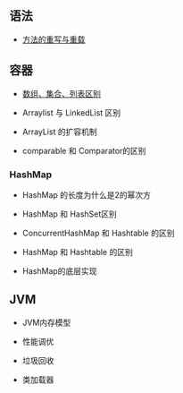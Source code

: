 ## 语法

- [方法的重写与重载](基础/语法/方法的重写与重载)



## 容器

- [数组、集合、列表区别](基础/容器/数组、集合、列表区别)

- Arraylist 与 LinkedList 区别

- ArrayList 的扩容机制

- comparable 和 Comparator的区别

### HashMap

- HashMap 的长度为什么是2的幂次方

- HashMap 和 HashSet区别

- ConcurrentHashMap 和 Hashtable 的区别

- HashMap 和 Hashtable 的区别

- HashMap的底层实现

## JVM

- JVM内存模型

- 性能调优

- 垃圾回收

-  类加载器

